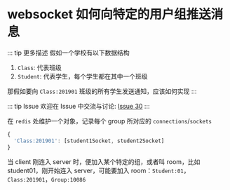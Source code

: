 # websocket 如何向特定的用户组推送消息

::: tip 更多描述 
 假如一个学校有以下数据结构

1. `Class`: 代表班级
1. `Student`: 代表学生，每个学生都在其中一个班级

那假如要向 `Class:201901` 班级的所有学生发送通知，应该如何实现 
:::

::: tip Issue 
 欢迎在 Issue 中交流与讨论: [Issue 30](https://github.com/shfshanyue/Daily-Question/issues/30) 
:::

在 `redis` 处维护一个对象，记录每个 group 所对应的 `connections`/`sockets`

``` js
{
  'Class:201901': [student1Socket, student2Socket]
}
```

当 client 刚连入 server 时，便加入某个特定的组，或者叫 room，比如 student01，刚开始连入 server，可能要加入 room：`Student:01`，`Class:201901`，`Group:10086`